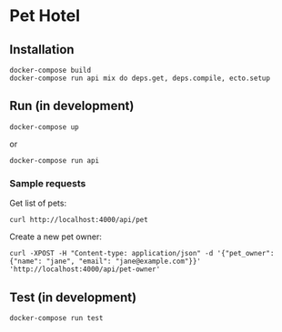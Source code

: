 # Pet Hotel

## Installation
```
docker-compose build
docker-compose run api mix do deps.get, deps.compile, ecto.setup
```

## Run (in development)
```
docker-compose up
```
or
```
docker-compose run api
```
### Sample requests
Get list of pets: 
```
curl http://localhost:4000/api/pet
```
Create a new pet owner:
```
curl -XPOST -H "Content-type: application/json" -d '{"pet_owner": {"name": "jane", "email": "jane@example.com"}}' 'http://localhost:4000/api/pet-owner'
```
## Test (in development)
```
docker-compose run test
```
